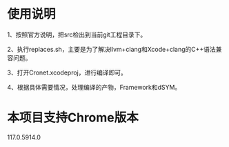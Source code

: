 # 使用说明
1、按照官方说明，把src检出到当前git工程目录下。

2、执行replaces.sh，主要是为了解决llvm+clang和Xcode+clang的C++语法兼容问题。

3、打开Cronet.xcodeproj，进行编译即可。

4、根据具体需要情况，处理编译的产物，Framework和dSYM。

# 本项目支持Chrome版本
117.0.5914.0